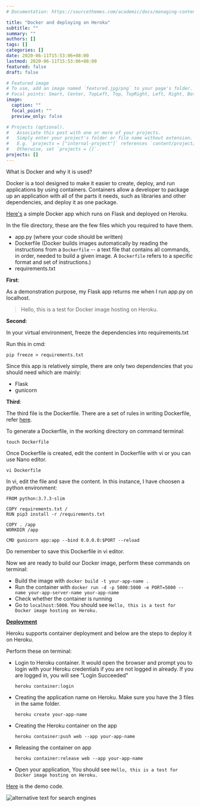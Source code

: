 ```yaml
---
# Documentation: https://sourcethemes.com/academic/docs/managing-content/

title: "Docker and deploying on Heroku"
subtitle: ""
summary: ""
authors: []
tags: []
categories: []
date: 2020-06-11T15:53:06+08:00
lastmod: 2020-06-11T15:53:06+08:00
featured: false
draft: false

# Featured image
# To use, add an image named `featured.jpg/png` to your page's folder.
# Focal points: Smart, Center, TopLeft, Top, TopRight, Left, Right, BottomLeft, Bottom, BottomRight.
image:
  caption: ""
  focal_point: ""
  preview_only: false

# Projects (optional).
#   Associate this post with one or more of your projects.
#   Simply enter your project's folder or file name without extension.
#   E.g. `projects = ["internal-project"]` references `content/project/deep-learning/index.md`.
#   Otherwise, set `projects = []`.
projects: []
---
```


What is Docker and why it is used?

Docker is a tool designed to make it easier to create, deploy, and run applications by using containers. Containers allow a developer to package up an application with all of the parts it needs, such as libraries and other dependencies, and deploy it as one package. 

[Here's](https://docker-demo-app.herokuapp.com/) a simple Docker app which runs on Flask and deployed on Heroku.

In the file directory, these are the few files which you required to have them.

- app.py (where your code should be written)
- Dockerfile (Docker builds images automatically by reading the instructions from a `Dockerfile` -- a text file that contains all commands, in order, needed to build a given image. A `Dockerfile` refers to a specific format and set of instructions.)
- requirements.txt



**First**:

As a demonstration purpose, my Flask app returns me when I run app.py on localhost. 

> Hello, this is a test for Docker image hosting on Heroku.

**Second**:

In your virtual environment, freeze the dependencies into requirements.txt

Run this in cmd:

```
pip freeze > requirements.txt

```

Since this app is relatively simple, there are only two dependencies that you should need which are mainly:

- Flask
- gunicorn

 **Third**:

The third file is the Dockerfile. There are a set of rules in writing Dockerfile, refer [here](https://docs.docker.com/develop/develop-images/dockerfile_best-practices/).

To generate a Dockerfile, in the working directory on command terminal:

```
touch Dockerfile
```

Once Dockerfile is created, edit the content in Dockerfile with vi or you can use Nano editor. 

```
vi Dockerfile
```

In vi, edit the file and save the content. In this instance, I have choosen a python environment:

```
FROM python:3.7.3-slim

COPY requirements.txt /
RUN pip3 install -r /requirements.txt

COPY . /app
WORKDIR /app

CMD gunicorn app:app --bind 0.0.0.0:$PORT --reload
```

Do remember to save this Dockerfile in vi editor.

Now we are ready to build our Docker image, perform these commands on terminal:

- Build the image with `docker build -t your-app-name .`
- Run the container with `docker run -d -p 5000:5000 -e PORT=5000 --name your-app-server-name your-app-name`
- Check whether the container is running
- Go to `localhost:5000`. You should see  `Hello, this is a test for Docker image hosting on Heroku.`

**<u>Deployment</u>**

Heroku supports container deployment and below are the steps to deploy it on Heroku.

Perform these on terminal:

- Login to Heroku container. It would open the browser and prompt you to login with your Heroku credentials if you are not logged in already. If you are logged in, you will see "Login Succeeded"

  `heroku container:login`

- Creating the application name on Heroku. Make sure you have the 3 files in the same folder.

  `heroku create your-app-name`

- Creating the Heroku container on the app

  `heroku container:push web --app your-app-name`

- Releasing the container on app

  `heroku container:release web --app your-app-name`

- Open your application, You should see `Hello, this is a test for Docker image hosting on Heroku.`

[Here](https://github.com/alantancr/docker-demo) is the demo code. 

![alternative text for search engines](/post/11June/dockerimage.png)

